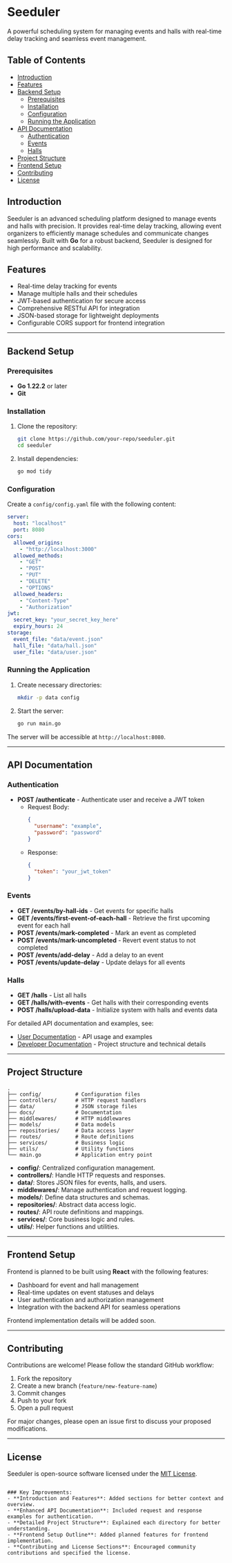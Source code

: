 # Seeduler

A powerful scheduling system for managing events and halls with real-time delay tracking and seamless event management.

## Table of Contents
- [Introduction](#introduction)
- [Features](#features)
- [Backend Setup](#backend-setup)
  - [Prerequisites](#prerequisites)
  - [Installation](#installation)
  - [Configuration](#configuration)
  - [Running the Application](#running-the-application)
- [API Documentation](#api-documentation)
  - [Authentication](#authentication)
  - [Events](#events)
  - [Halls](#halls)
- [Project Structure](#project-structure)
- [Frontend Setup](#frontend-setup)
- [Contributing](#contributing)
- [License](#license)

## Introduction

Seeduler is an advanced scheduling platform designed to manage events and halls with precision. It provides real-time delay tracking, allowing event organizers to efficiently manage schedules and communicate changes seamlessly. Built with **Go** for a robust backend, Seeduler is designed for high performance and scalability.

## Features

- Real-time delay tracking for events
- Manage multiple halls and their schedules
- JWT-based authentication for secure access
- Comprehensive RESTful API for integration
- JSON-based storage for lightweight deployments
- Configurable CORS support for frontend integration

---

## Backend Setup

### Prerequisites
- **Go 1.22.2** or later
- **Git**

### Installation

1. Clone the repository:
   ```bash
   git clone https://github.com/your-repo/seeduler.git
   cd seeduler
   ```

2. Install dependencies:
   ```bash
   go mod tidy
   ```

### Configuration

Create a `config/config.yaml` file with the following content:

```yaml
server:
  host: "localhost"
  port: 8080
cors:
  allowed_origins:
    - "http://localhost:3000"
  allowed_methods:
    - "GET"
    - "POST"
    - "PUT"
    - "DELETE"
    - "OPTIONS"
  allowed_headers:
    - "Content-Type"
    - "Authorization"
jwt:
  secret_key: "your_secret_key_here"
  expiry_hours: 24
storage:
  event_file: "data/event.json"
  hall_file: "data/hall.json"
  user_file: "data/user.json"
```

### Running the Application

1. Create necessary directories:
   ```bash
   mkdir -p data config
   ```

2. Start the server:
   ```bash
   go run main.go
   ```

The server will be accessible at `http://localhost:8080`.

---

## API Documentation

### Authentication
- **POST /authenticate** - Authenticate user and receive a JWT token
  - Request Body:
    ```json
    {
      "username": "example",
      "password": "password"
    }
    ```
  - Response:
    ```json
    {
      "token": "your_jwt_token"
    }
    ```

### Events
- **GET /events/by-hall-ids** - Get events for specific halls
- **GET /events/first-event-of-each-hall** - Retrieve the first upcoming event for each hall
- **POST /events/mark-completed** - Mark an event as completed
- **POST /events/mark-uncompleted** - Revert event status to not completed
- **POST /events/add-delay** - Add a delay to an event
- **POST /events/update-delay** - Update delays for all events

### Halls
- **GET /halls** - List all halls
- **GET /halls/with-events** - Get halls with their corresponding events
- **POST /halls/upload-data** - Initialize system with halls and events data

For detailed API documentation and examples, see:
- [User Documentation](backend/docs/user_docs.md) - API usage and examples
- [Developer Documentation](backend/docs/developer_docs.md) - Project structure and technical details


---

## Project Structure

```
.
├── config/           # Configuration files
├── controllers/      # HTTP request handlers
├── data/             # JSON storage files
├── docs/             # Documentation
├── middlewares/      # HTTP middlewares
├── models/           # Data models
├── repositories/     # Data access layer
├── routes/           # Route definitions
├── services/         # Business logic
├── utils/            # Utility functions
└── main.go           # Application entry point
```

- **config/**: Centralized configuration management.
- **controllers/**: Handle HTTP requests and responses.
- **data/**: Stores JSON files for events, halls, and users.
- **middlewares/**: Manage authentication and request logging.
- **models/**: Define data structures and schemas.
- **repositories/**: Abstract data access logic.
- **routes/**: API route definitions and mappings.
- **services/**: Core business logic and rules.
- **utils/**: Helper functions and utilities.

---

## Frontend Setup

Frontend is planned to be built using **React** with the following features:
- Dashboard for event and hall management
- Real-time updates on event statuses and delays
- User authentication and authorization management
- Integration with the backend API for seamless operations

Frontend implementation details will be added soon.

---

## Contributing

Contributions are welcome! Please follow the standard GitHub workflow:
1. Fork the repository
2. Create a new branch (`feature/new-feature-name`)
3. Commit changes
4. Push to your fork
5. Open a pull request

For major changes, please open an issue first to discuss your proposed modifications.

---

## License

Seeduler is open-source software licensed under the [MIT License](LICENSE).
```

### Key Improvements:
- **Introduction and Features**: Added sections for better context and overview.
- **Enhanced API Documentation**: Included request and response examples for authentication.
- **Detailed Project Structure**: Explained each directory for better understanding.
- **Frontend Setup Outline**: Added planned features for frontend implementation.
- **Contributing and License Sections**: Encouraged community contributions and specified the license.

